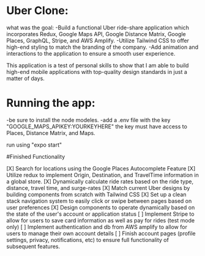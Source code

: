 # Uber Clone: 

what was the goal: 
-Build a functional Uber ride-share application which incorporates Redux, Google Maps API, Google Distance Matrix, Google Places, GraphQL, Stripe, and AWS Amplify. 
-Utilize Tailwind CSS to offer high-end styling to match the branding of the company. 
-Add animation and interactions to the application to ensure a smooth user experience. 

This application is a test of personal skills to show that I am able to build high-end mobile applications with top-quality design standards in just a matter of days. 


# Running the app: 

-be sure to install the node modeles. 
-add a .env file with the key "GOOGLE_MAPS_APIKEY:YOURKEYHERE"
the key must have access to Places, Distance Matrix, and Maps. 

run using "expo start"

#Finished Functionality

[X] Search for locations using the Google Places Autocomplete Feature
[X] Utilize redux to implement Origin, Destination, and TravelTime information in a global store. 
[X] Dynamically calculate ride rates based on the ride type, distance, travel time, and surge-rates
[X] Match current Uber designs by building components from scratch with Tailwind CSS
[X] Set up a clean stack navigation system to easily click or swipe between pages based on user preferences 
[X] Design components to operate dynamically based on the state of the user's account or application status
[ ] Implement Stripe to allow for users to save card information as well as pay for rides (test mode only)
[ ] Implement authentication and db from AWS amplify to allow for users to manage their own account details
[ ] Finish account pages (profile settings, privacy, notifications, etc) to ensure full functionality of subsequent features.
